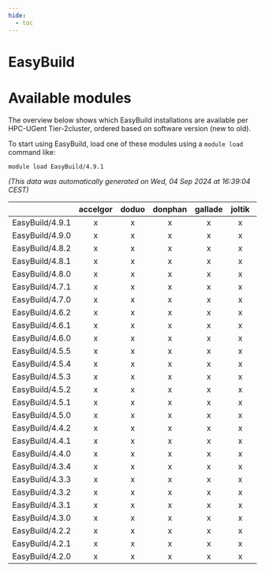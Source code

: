 ```yaml
---
hide:
  - toc
---
```


EasyBuild
=========

# Available modules


The overview below shows which EasyBuild installations are available per HPC-UGent Tier-2cluster, ordered based on software version (new to old).

To start using EasyBuild, load one of these modules using a `module load` command like:

```shell
module load EasyBuild/4.9.1
```

*(This data was automatically generated on Wed, 04 Sep 2024 at 16:39:04 CEST)*  

| |accelgor|doduo|donphan|gallade|joltik|shinx|skitty|
| :---: | :---: | :---: | :---: | :---: | :---: | :---: | :---: |
|EasyBuild/4.9.1|x|x|x|x|x|x|x|
|EasyBuild/4.9.0|x|x|x|x|x|-|x|
|EasyBuild/4.8.2|x|x|x|x|x|-|x|
|EasyBuild/4.8.1|x|x|x|x|x|-|x|
|EasyBuild/4.8.0|x|x|x|x|x|-|x|
|EasyBuild/4.7.1|x|x|x|x|x|-|x|
|EasyBuild/4.7.0|x|x|x|x|x|-|x|
|EasyBuild/4.6.2|x|x|x|x|x|-|x|
|EasyBuild/4.6.1|x|x|x|x|x|-|x|
|EasyBuild/4.6.0|x|x|x|x|x|-|x|
|EasyBuild/4.5.5|x|x|x|x|x|-|x|
|EasyBuild/4.5.4|x|x|x|x|x|-|x|
|EasyBuild/4.5.3|x|x|x|x|x|-|x|
|EasyBuild/4.5.2|x|x|x|x|x|-|x|
|EasyBuild/4.5.1|x|x|x|x|x|-|x|
|EasyBuild/4.5.0|x|x|x|x|x|-|x|
|EasyBuild/4.4.2|x|x|x|x|x|-|x|
|EasyBuild/4.4.1|x|x|x|x|x|-|x|
|EasyBuild/4.4.0|x|x|x|x|x|-|x|
|EasyBuild/4.3.4|x|x|x|x|x|-|x|
|EasyBuild/4.3.3|x|x|x|x|x|-|x|
|EasyBuild/4.3.2|x|x|x|x|x|-|x|
|EasyBuild/4.3.1|x|x|x|x|x|-|x|
|EasyBuild/4.3.0|x|x|x|x|x|-|x|
|EasyBuild/4.2.2|x|x|x|x|x|-|x|
|EasyBuild/4.2.1|x|x|x|x|x|-|x|
|EasyBuild/4.2.0|x|x|x|x|x|-|x|
